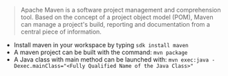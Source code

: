 > Apache Maven is a software project management and comprehension tool. Based on the concept of a project object model (POM), Maven can manage a project's build, reporting and documentation from a central piece of information.

* Install maven in your workspace by typing `sdk install maven`
* A maven project can be built with the command: `mvn package`
* A Java class with main method can be launched with: `mvn exec:java -Dexec.mainClass="<Fully Qualified Name of the Java Class>"`